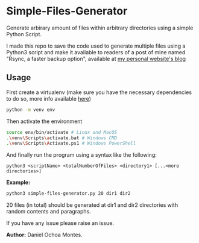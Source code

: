 # Simple-Files-Generator

Generate arbirary amount of files within arbitrary directories using a simple Python Script.

I made this repo to save the code used to generate multiple files using a Python3 script and make it available to readers of a post of mine named "Rsync, a faster backup option", available at [my personal website's blog](https://jigth-v2.netlify.app/blog/backup-copy-files-rsync)

## Usage

First create a virtualenv (make sure you have the necessary dependencies to do so, more info available [here](https://docs.python.org/3/library/venv.html))
```bash
python -m venv env
```

Then activate the environment
```bash
source env/bin/activate # Linux and MacOS
.\venv\Scripts\activate.bat # Windows CMD
.\venv\Scripts\Activate.ps1 # Windows PowerShell
```

And finally run the program using a syntax like the following: 

```
python3 <scriptName> <totalNumberOfFiles> <directory1> [...<more directories>]
```

**Example:**

```bash
python3 simple-files-generator.py 20 dir1 dir2
```

20 files (in total) should be generated at dir1 and dir2 directories with random contents and paragraphs.

If you have any issue please raise an issue.

**Author:** Daniel Ochoa Montes.
